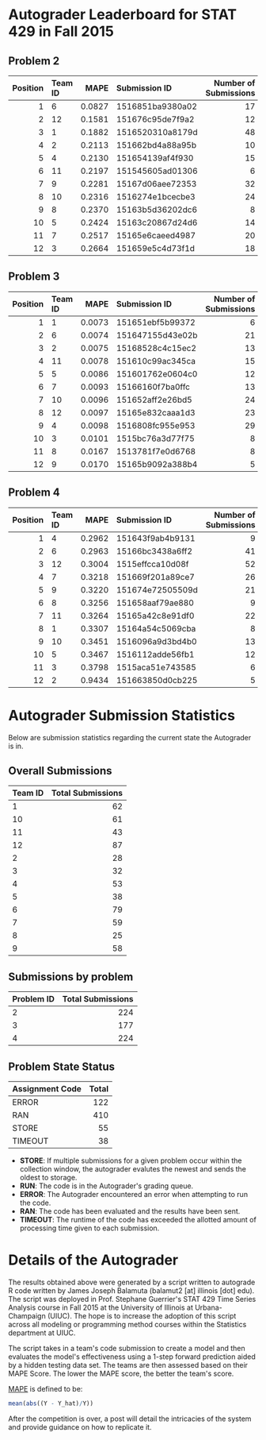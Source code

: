 Autograder Leaderboard for STAT 429 in Fall 2015
================================================

Problem 2
---------

|  Position| Team ID |    MAPE| Submission ID    |  Number of Submissions|
|---------:|:--------|-------:|:-----------------|----------------------:|
|         1| 6       |  0.0827| 1516851ba9380a02 |                     17|
|         2| 12      |  0.1581| 151676c95de7f9a2 |                     12|
|         3| 1       |  0.1882| 1516520310a8179d |                     48|
|         4| 2       |  0.2113| 151662bd4a88a95b |                     10|
|         5| 4       |  0.2130| 151654139af4f930 |                     15|
|         6| 11      |  0.2197| 151545605ad01306 |                      6|
|         7| 9       |  0.2281| 15167d06aee72353 |                     32|
|         8| 10      |  0.2316| 1516274e1bcecbe3 |                     24|
|         9| 8       |  0.2370| 15163b5d36202dc6 |                      8|
|        10| 5       |  0.2424| 15163c20867d24d6 |                     14|
|        11| 7       |  0.2517| 15165e6caeed4987 |                     20|
|        12| 3       |  0.2664| 151659e5c4d73f1d |                     18|

Problem 3
---------

|  Position| Team ID |    MAPE| Submission ID    |  Number of Submissions|
|---------:|:--------|-------:|:-----------------|----------------------:|
|         1| 1       |  0.0073| 151651ebf5b99372 |                      6|
|         2| 6       |  0.0074| 151647155d43e02b |                     21|
|         3| 2       |  0.0075| 15168528c4c15ec2 |                     13|
|         4| 11      |  0.0078| 151610c99ac345ca |                     15|
|         5| 5       |  0.0086| 151601762e0604c0 |                     12|
|         6| 7       |  0.0093| 15166160f7ba0ffc |                     13|
|         7| 10      |  0.0096| 151652aff2e26bd5 |                     24|
|         8| 12      |  0.0097| 15165e832caaa1d3 |                     23|
|         9| 4       |  0.0098| 1516808fc955e953 |                     29|
|        10| 3       |  0.0101| 1515bc76a3d77f75 |                      8|
|        11| 8       |  0.0167| 1513781f7e0d6768 |                      8|
|        12| 9       |  0.0170| 15165b9092a388b4 |                      5|

Problem 4
---------

|  Position| Team ID |    MAPE| Submission ID    |  Number of Submissions|
|---------:|:--------|-------:|:-----------------|----------------------:|
|         1| 4       |  0.2962| 151643f9ab4b9131 |                      9|
|         2| 6       |  0.2963| 15166bc3438a6ff2 |                     41|
|         3| 12      |  0.3004| 1515effcca10d08f |                     52|
|         4| 7       |  0.3218| 151669f201a89ce7 |                     26|
|         5| 9       |  0.3220| 151674e72505509d |                     21|
|         6| 8       |  0.3256| 151658aaf79ae880 |                      9|
|         7| 11      |  0.3264| 15165a42c8e91df0 |                     22|
|         8| 1       |  0.3307| 15164a54c5069cba |                      8|
|         9| 10      |  0.3451| 1516096a9d3bd4b0 |                     13|
|        10| 5       |  0.3467| 1516112adde56fb1 |                     12|
|        11| 3       |  0.3798| 1515aca51e743585 |                      6|
|        12| 2       |  0.9434| 151663850d0cb225 |                      5|

Autograder Submission Statistics
================================

Below are submission statistics regarding the current state the Autograder is in.

Overall Submissions
-------------------

| Team ID |  Total Submissions|
|:--------|------------------:|
| 1       |                 62|
| 10      |                 61|
| 11      |                 43|
| 12      |                 87|
| 2       |                 28|
| 3       |                 32|
| 4       |                 53|
| 5       |                 38|
| 6       |                 79|
| 7       |                 59|
| 8       |                 25|
| 9       |                 58|

Submissions by problem
----------------------

| Problem ID |  Total Submissions|
|:-----------|------------------:|
| 2          |                224|
| 3          |                177|
| 4          |                224|

Problem State Status
--------------------

| Assignment Code |  Total|
|:----------------|------:|
| ERROR           |    122|
| RAN             |    410|
| STORE           |     55|
| TIMEOUT         |     38|

-   **STORE**: If multiple submissions for a given problem occur within the collection window, the autograder evalutes the newest and sends the oldest to storage.
-   **RUN**: The code is in the Autograder's grading queue.
-   **ERROR**: The Autograder encountered an error when attempting to run the code.
-   **RAN**: The code has been evaluated and the results have been sent.
-   **TIMEOUT**: The runtime of the code has exceeded the allotted amount of processing time given to each submission.

Details of the Autograder
=========================

The results obtained above were generated by a script written to autograde R code written by James Joseph Balamuta (balamut2 [at] illinois [dot] edu). The script was deployed in Prof. Stephane Guerrier's STAT 429 Time Series Analysis course in Fall 2015 at the University of Illinois at Urbana-Champaign (UIUC). The hope is to increase the adoption of this script across all modeling or programming method courses within the Statistics department at UIUC.

The script takes in a team's code submission to create a model and then evaluates the model's effectiveness using a 1-step forward prediction aided by a hidden testing data set. The teams are then assessed based on their MAPE Score. The lower the MAPE score, the better the team's score.

[MAPE](https://en.wikipedia.org/wiki/Mean_absolute_percentage_error) is defined to be:

``` r
mean(abs((Y - Y_hat)/Y))
```

After the competition is over, a post will detail the intricacies of the system and provide guidance on how to replicate it.
